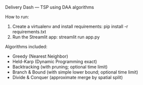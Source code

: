 Delivery Dash — TSP using DAA algorithms

How to run:
1. Create a virtualenv and install requirements:
   pip install -r requirements.txt
2. Run the Streamlit app:
   streamlit run app.py

Algorithms included:
- Greedy (Nearest Neighbor)
- Held-Karp (Dynamic Programming exact)
- Backtracking (with pruning; optional time limit)
- Branch & Bound (with simple lower bound; optional time limit)
- Divide & Conquer (approximate merge by spatial split)

